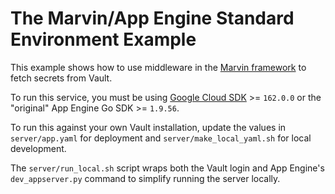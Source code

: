 # The Marvin/App Engine Standard Environment Example

This example shows how to use middleware in the [Marvin framework](https://github.com/NYTimes/marvin/) to fetch secrets from Vault.

To run this service, you must be using [Google Cloud SDK](https://cloud.google.com/appengine/docs/standard/go/download) >= `162.0.0` or the "original" App Engine Go SDK >= `1.9.56`.

To run this against your own Vault installation, update the values in `server/app.yaml` for deployment and `server/make_local_yaml.sh` for local development.

The `server/run_local.sh` script wraps both the Vault login and App Engine's `dev_appserver.py` command to simplify running the server locally.

